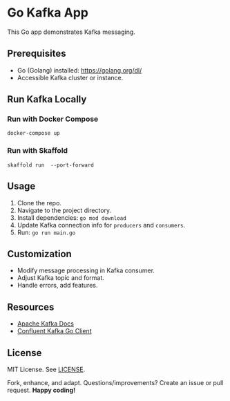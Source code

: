 # Go Kafka App

This Go app demonstrates Kafka messaging.

## Prerequisites

- Go (Golang) installed: https://golang.org/dl/
- Accessible Kafka cluster or instance.

## Run Kafka Locally
### Run with Docker Compose
```shell
docker-compose up 
```

### Run with Skaffold
```shell
skaffold run  --port-forward
```
## Usage

1. Clone the repo.
2. Navigate to the project directory.
3. Install dependencies: `go mod download`
4. Update Kafka connection info for `producers` and `consumers`.
5. Run: `go run main.go`

## Customization

- Modify message processing in Kafka consumer.
- Adjust Kafka topic and format.
- Handle errors, add features.

## Resources

- [Apache Kafka Docs](https://kafka.apache.org/documentation/)
- [Confluent Kafka Go Client](https://github.com/confluentinc/confluent-kafka-go)

## License

MIT License. See [LICENSE](LICENSE).

Fork, enhance, and adapt. Questions/improvements? Create an issue or pull request. **Happy coding!**

